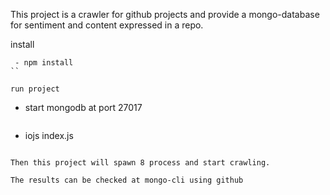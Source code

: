 
This project is a crawler for github projects and provide a mongo-database for sentiment and content expressed in a repo.

install

```
 - npm install
``

run project

```
 - start mongodb at port 27017
```

```
 - iojs index.js
```

Then this project will spawn 8 process and start crawling.

The results can be checked at mongo-cli using github 
